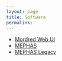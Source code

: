 ```yaml
---
layout: page
title: Software
permalink:
---
```


 - [Mordred Web UI](https://mordred.phs.osaka-u.ac.jp/)
 - [MEPHAS](https://pharmacometrics.info/mephas/)
 - [MEPHAS Legacy](http://www.gen-info.osaka-u.ac.jp/MEPHAS/)
